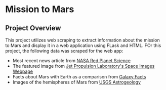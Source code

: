 # Mission to Mars

## Project Overview

This project utilizes web scraping to extract information about the mission to Mars and display it in a web application using FLask and HTML. FOr this project, the following data was scraped for the web app:
- Most recent news article from [NASA Red Planet Science](https://redplanetscience.com/)
- The featured image from [Jet Propulsion Laboratory's Space Images Webpage](https://spaceimages-mars.com/)
- Facts about Mars with Earth as a comparison from [Galaxy Facts](https://galaxyfacts-mars.com/)
- Images of the hemispheres of Mars from [USGS Astrogeology](https://astrogeology.usgs.gov/search/results?q=hemisphere+enhanced&k1=target&v1=Mars)
